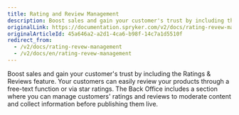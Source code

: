 ```yaml
---
title: Rating and Review Management
description: Boost sales and gain your customer's trust by including the Ratings and Reviews feature.
originalLink: https://documentation.spryker.com/v2/docs/rating-revew-management
originalArticleId: 45a646a2-a2d1-4ca6-b98f-14c7a1d5510f
redirect_from:
  - /v2/docs/rating-revew-management
  - /v2/docs/en/rating-revew-management
---
```


Boost sales and gain your customer's trust by including the Ratings & Reviews feature. Your customers can easily review your products through a free-text function or via star ratings. The Back Office includes a section where you can manage customers' ratings and reviews to moderate content and collect information before publishing them live.
